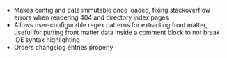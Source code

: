 ---
---

- Makes config and data immutable once loaded, fixing stackoverflow errors when rendering 404 and directory index pages
- Allows user-configurable regex patterns for extracting front matter, useful for putting front matter data inside a 
comment block to not break IDE syntax highlighting
- Orders changelog entries properly